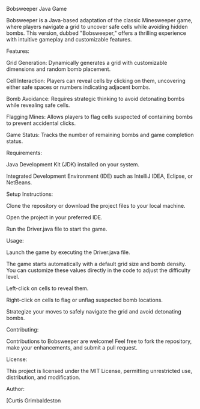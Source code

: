 
Bobsweeper Java Game

Bobsweeper is a Java-based adaptation of the classic Minesweeper game, where players navigate a grid to uncover safe cells while avoiding hidden bombs. This version, dubbed "Bobsweeper," offers a thrilling experience with intuitive gameplay and customizable features.

Features:

Grid Generation: Dynamically generates a grid with customizable dimensions and random bomb placement.

Cell Interaction: Players can reveal cells by clicking on them, uncovering either safe spaces or numbers indicating adjacent bombs.

Bomb Avoidance: Requires strategic thinking to avoid detonating bombs while revealing safe cells.

Flagging Mines: Allows players to flag cells suspected of containing bombs to prevent accidental clicks.

Game Status: Tracks the number of remaining bombs and game completion status.

Requirements:

Java Development Kit (JDK) installed on your system.

Integrated Development Environment (IDE) such as IntelliJ IDEA, Eclipse, or NetBeans.

Setup Instructions:

Clone the repository or download the project files to your local machine.

Open the project in your preferred IDE.

Run the Driver.java file to start the game.

Usage:

Launch the game by executing the Driver.java file.

The game starts automatically with a default grid size and bomb density. You can customize these values directly in the code to adjust the difficulty level.

Left-click on cells to reveal them.

Right-click on cells to flag or unflag suspected bomb locations.

Strategize your moves to safely navigate the grid and avoid detonating bombs.

Contributing:

Contributions to Bobsweeper are welcome! Feel free to fork the repository, make your enhancements, and submit a pull request.

License:

This project is licensed under the MIT License, permitting unrestricted use, distribution, and modification.

Author:

[Curtis Grimbaldeston
